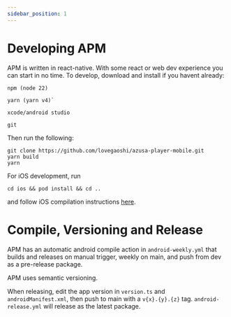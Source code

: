 ```yaml
---
sidebar_position: 1
---
```


# Developing APM

APM is written in react-native. With some react or web dev experience you can start in no time. To develop, download and install if you havent already:

```
npm (node 22)

yarn (yarn v4)`

xcode/android studio

git
```

Then run the following:

```
git clone https://github.com/lovegaoshi/azusa-player-mobile.git
yarn build
yarn
```

For iOS development, run

`cd ios && pod install && cd ..`

and follow iOS compilation instructions [here](https://github.com/lovegaoshi/azusa-player-mobile/issues/34).

# Compile, Versioning and Release

APM has an automatic android compile action in `android-weekly.yml` that builds and releases on manual trigger, weekly on main, and push from dev as a pre-release package.

APM uses semantic versioning.

When releasing, edit the app version in `version.ts` and `androidManifest.xml`, then push to main with a `v{x}.{y}.{z}` tag. `android-release.yml` will release as the latest package.
